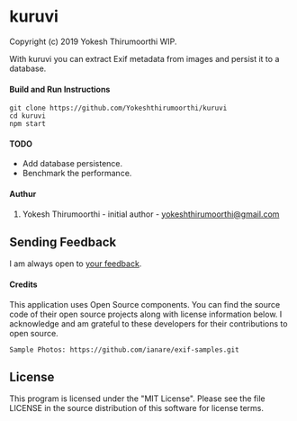 # kuruvi
Copyright (c) 2019 Yokesh Thirumoorthi
WIP.

With kuruvi you can extract Exif metadata from images and persist it to a database.

#### Build and Run Instructions

```
git clone https://github.com/Yokeshthirumoorthi/kuruvi
cd kuruvi
npm start
```

#### TODO
* Add database persistence.
* Benchmark the performance.

#### Authur

1. Yokesh Thirumoorthi - initial author - yokeshthirumoorthi@gmail.com

## Sending Feedback

I am always open to [your feedback](https://github.com/Yokeshthirumoorthi/kuruvi/issues).

#### Credits
This application uses Open Source components. You can find the source code of their open source projects along with license information below. I acknowledge and am grateful to these developers for their contributions to open source.

```
Sample Photos: https://github.com/ianare/exif-samples.git
```

## License

This program is licensed under the "MIT License". Please see the file LICENSE in the source distribution of this software for license terms.
